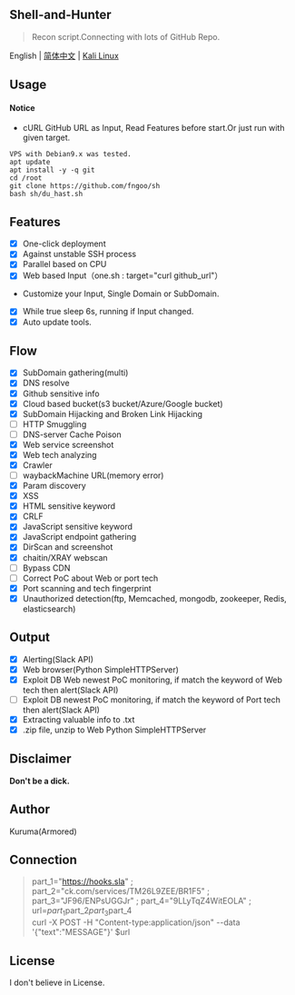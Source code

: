 Shell-and-Hunter
------
>Recon script.Connecting with lots of GitHub Repo.  
  
English | [简体中文](./README_CN.md) | [Kali Linux](./split_for_kali-Debian7.md)  
  
## Usage
#### Notice
- cURL GitHub URL as Input, Read Features before start.Or just run with given target.  
``` 
VPS with Debian9.x was tested.  
apt update
apt install -y -q git
cd /root
git clone https://github.com/fngoo/sh
bash sh/du_hast.sh
```
## Features
- [x] One-click deployment 
- [x] Against unstable SSH process
- [x] Parallel based on CPU
- [x] Web based Input（one.sh : target="curl github_url"）  
- Customize your Input, Single Domain or SubDomain.  
- [x] While true sleep 6s, running if Input changed.   
- [x] Auto update tools.   
## Flow
- [x] SubDomain gathering(multi)
- [x] DNS resolve
- [x] Github sensitive info
- [x] Cloud based bucket(s3 bucket/Azure/Google bucket)
- [x] SubDomain Hijacking and Broken Link Hijacking
- [ ] HTTP Smuggling
- [ ] DNS-server Cache Poison
- [x] Web service screenshot
- [x] Web tech analyzing
- [x] Crawler
- [ ] waybackMachine URL(memory error)
- [x] Param discovery
- [x] XSS
- [x] HTML sensitive keyword
- [x] CRLF
- [x] JavaScript sensitive keyword
- [x] JavaScript endpoint gathering
- [x] DirScan and screenshot
- [x] chaitin/XRAY webscan
- [ ] Bypass CDN
- [ ] Correct PoC about Web or port tech  
- [x] Port scanning and tech fingerprint  
- [x] Unauthorized detection(ftp, Memcached, mongodb, zookeeper, Redis, elasticsearch)  
## Output
- [x] Alerting(Slack API)
- [x] Web browser(Python SimpleHTTPServer)
- [x] Exploit DB Web newest PoC monitoring, if match the keyword of Web tech then alert(Slack API)  
- [ ] Exploit DB newest PoC monitoring, if match the keyword of Port tech then alert(Slack API)    
- [x] Extracting valuable info to .txt  
- [x] .zip file, unzip to Web Python SimpleHTTPServer  
## Disclaimer
**Don't be a dick.**   
## Author
Kuruma(Armored)
## Connection
>part_1="https://hooks.sla" ; part_2="ck.com/services/TM26L9ZEE/BR1F5" ; part_3="JF96/ENPsUGGJr" ; part_4="9LLyTqZ4WitEOLA" ; url=$part_1$part_2$part_3$part_4  
curl -X POST -H "Content-type:application/json" --data '{"text":"MESSAGE"}' $url
## License
I don't believe in License.
